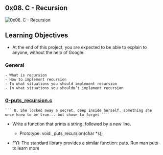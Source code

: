 ## 0x08. C - Recursion
![0x08. C - Recursion](https://s3.amazonaws.com/intranet-projects-files/holbertonschool-low_level_programming/219/a88.jpg)
## Learning Objectives
* At the end of this project, you are expected to be able to explain to anyone, without the help of Google:

### General
	- What is recursion
	- How to implement recursion
	- In what situations you should implement recursion
	- In what situations you shouldn’t implement recursion
### [0-puts_recursion.c](./0-puts_recursion.c)
	``` 0. She locked away a secret, deep inside herself, something she once knew to be true... but chose to forget ```

* Write a function that prints a string, followed by a new line.

	- Prototype: void _puts_recursion(char *s);
* FYI: The standard library provides a similar function: puts. Run man puts to learn more


